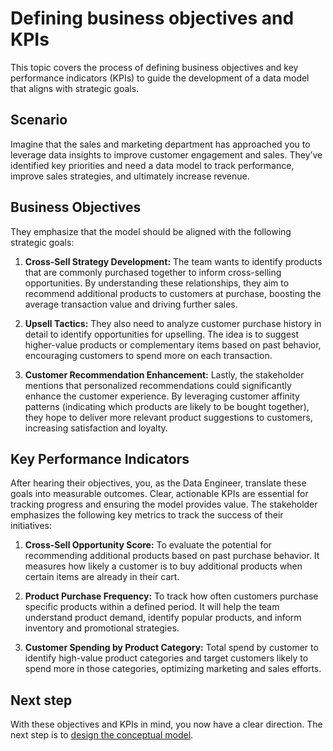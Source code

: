 # Defining business objectives and KPIs

This topic covers the process of defining business objectives and key performance indicators (KPIs) to guide the development of a data model that aligns with strategic goals.

## Scenario

Imagine that the sales and marketing department has approached you to leverage data insights to improve customer engagement and sales. They’ve identified key priorities and need a data model to track performance, improve sales strategies, and ultimately increase revenue.

## **Business Objectives**

They emphasize that the model should be aligned with the following strategic goals:

1. **Cross-Sell Strategy Development:** The team wants to identify products that are commonly purchased together to inform cross-selling opportunities. By understanding these relationships, they aim to recommend additional products to customers at purchase, boosting the average transaction value and driving further sales.
    
2. **Upsell Tactics:** They also need to analyze customer purchase history in detail to identify opportunities for upselling. The idea is to suggest higher-value products or complementary items based on past behavior, encouraging customers to spend more on each transaction.
    
3. **Customer Recommendation Enhancement:** Lastly, the stakeholder mentions that personalized recommendations could significantly enhance the customer experience. By leveraging customer affinity patterns (indicating which products are likely to be bought together), they hope to deliver more relevant product suggestions to customers, increasing satisfaction and loyalty.
    
## **Key Performance Indicators**

After hearing their objectives, you, as the Data Engineer, translate these goals into measurable outcomes. Clear, actionable KPIs are essential for tracking progress and ensuring the model provides value. The stakeholder emphasizes the following key metrics to track the success of their initiatives:

1. **Cross-Sell Opportunity Score:** To evaluate the potential for recommending additional products based on past purchase behavior. It measures how likely a customer is to buy additional products when certain items are already in their cart.
    
2. **Product Purchase Frequency:** To track how often customers purchase specific products within a defined period. It will help the team understand product demand, identify popular products, and inform inventory and promotional strategies.
    
3. **Customer Spending by Product Category:** Total spend by customer to identify high-value product categories and target customers likely to spend more in those categories, optimizing marketing and sales efforts.
    

## Next step

With these objectives and KPIs in mind, you now have a clear direction. The next step is to [design the conceptual model](/learn/dp_developer_learn_track/create_semantic_model/design_conceptual_model/).